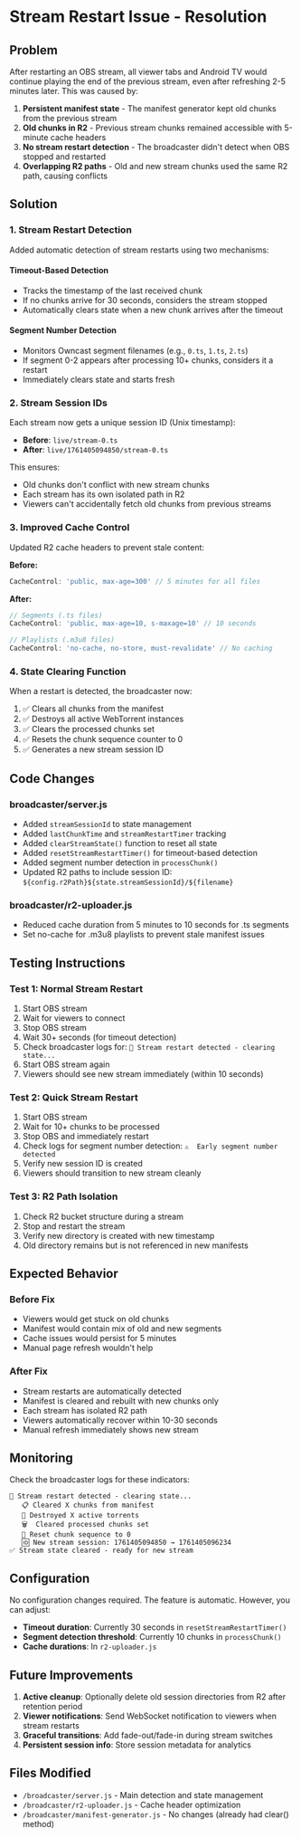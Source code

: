 # Stream Restart Issue - Resolution

## Problem
After restarting an OBS stream, all viewer tabs and Android TV would continue playing the end of the previous stream, even after refreshing 2-5 minutes later. This was caused by:

1. **Persistent manifest state** - The manifest generator kept old chunks from the previous stream
2. **Old chunks in R2** - Previous stream chunks remained accessible with 5-minute cache headers
3. **No stream restart detection** - The broadcaster didn't detect when OBS stopped and restarted
4. **Overlapping R2 paths** - Old and new stream chunks used the same R2 path, causing conflicts

## Solution

### 1. Stream Restart Detection
Added automatic detection of stream restarts using two mechanisms:

#### Timeout-Based Detection
- Tracks the timestamp of the last received chunk
- If no chunks arrive for 30 seconds, considers the stream stopped
- Automatically clears state when a new chunk arrives after the timeout

#### Segment Number Detection  
- Monitors Owncast segment filenames (e.g., `0.ts`, `1.ts`, `2.ts`)
- If segment 0-2 appears after processing 10+ chunks, considers it a restart
- Immediately clears state and starts fresh

### 2. Stream Session IDs
Each stream now gets a unique session ID (Unix timestamp):
- **Before**: `live/stream-0.ts`
- **After**: `live/1761405094850/stream-0.ts`

This ensures:
- Old chunks don't conflict with new stream chunks
- Each stream has its own isolated path in R2
- Viewers can't accidentally fetch old chunks from previous streams

### 3. Improved Cache Control
Updated R2 cache headers to prevent stale content:

**Before:**
```javascript
CacheControl: 'public, max-age=300' // 5 minutes for all files
```

**After:**
```javascript
// Segments (.ts files)
CacheControl: 'public, max-age=10, s-maxage=10' // 10 seconds

// Playlists (.m3u8 files) 
CacheControl: 'no-cache, no-store, must-revalidate' // No caching
```

### 4. State Clearing Function
When a restart is detected, the broadcaster now:
1. ✅ Clears all chunks from the manifest
2. ✅ Destroys all active WebTorrent instances
3. ✅ Clears the processed chunks set
4. ✅ Resets the chunk sequence counter to 0
5. ✅ Generates a new stream session ID

## Code Changes

### broadcaster/server.js
- Added `streamSessionId` to state management
- Added `lastChunkTime` and `streamRestartTimer` tracking
- Added `clearStreamState()` function to reset all state
- Added `resetStreamRestartTimer()` for timeout-based detection
- Added segment number detection in `processChunk()`
- Updated R2 paths to include session ID: `${config.r2Path}${state.streamSessionId}/${filename}`

### broadcaster/r2-uploader.js
- Reduced cache duration from 5 minutes to 10 seconds for .ts segments
- Set no-cache for .m3u8 playlists to prevent stale manifest issues

## Testing Instructions

### Test 1: Normal Stream Restart
1. Start OBS stream
2. Wait for viewers to connect
3. Stop OBS stream
4. Wait 30+ seconds (for timeout detection)
5. Check broadcaster logs for: `🔄 Stream restart detected - clearing state...`
6. Start OBS stream again
7. Viewers should see new stream immediately (within 10 seconds)

### Test 2: Quick Stream Restart
1. Start OBS stream
2. Wait for 10+ chunks to be processed
3. Stop OBS and immediately restart
4. Check logs for segment number detection: `⚠️  Early segment number detected`
5. Verify new session ID is created
6. Viewers should transition to new stream cleanly

### Test 3: R2 Path Isolation
1. Check R2 bucket structure during a stream
2. Stop and restart the stream
3. Verify new directory is created with new timestamp
4. Old directory remains but is not referenced in new manifests

## Expected Behavior

### Before Fix
- Viewers would get stuck on old chunks
- Manifest would contain mix of old and new segments
- Cache issues would persist for 5 minutes
- Manual page refresh wouldn't help

### After Fix
- Stream restarts are automatically detected
- Manifest is cleared and rebuilt with new chunks only
- Each stream has isolated R2 path
- Viewers automatically recover within 10-30 seconds
- Manual refresh immediately shows new stream

## Monitoring

Check the broadcaster logs for these indicators:

```
🔄 Stream restart detected - clearing state...
   📋 Cleared X chunks from manifest
   🛑 Destroyed X active torrents
   🗑️  Cleared processed chunks set
   🔢 Reset chunk sequence to 0
   🆔 New stream session: 1761405094850 → 1761405096234
✅ Stream state cleared - ready for new stream
```

## Configuration

No configuration changes required. The feature is automatic. However, you can adjust:

- **Timeout duration**: Currently 30 seconds in `resetStreamRestartTimer()`
- **Segment detection threshold**: Currently 10 chunks in `processChunk()`
- **Cache durations**: In `r2-uploader.js`

## Future Improvements

1. **Active cleanup**: Optionally delete old session directories from R2 after retention period
2. **Viewer notifications**: Send WebSocket notification to viewers when stream restarts
3. **Graceful transitions**: Add fade-out/fade-in during stream switches
4. **Persistent session info**: Store session metadata for analytics

## Files Modified
- `/broadcaster/server.js` - Main detection and state management
- `/broadcaster/r2-uploader.js` - Cache header optimization
- `/broadcaster/manifest-generator.js` - No changes (already had clear() method)

